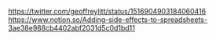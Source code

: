 https://twitter.com/geoffreylitt/status/1516904903184060416
https://www.notion.so/Adding-side-effects-to-spreadsheets-3ae38e988cb4402abf2031d5c0d1bd11

